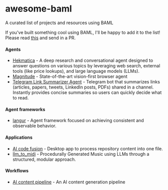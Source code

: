 # awesome-baml

A curated list of projects and resources using BAML

If you've built something cool using BAML, I'll be happy to add it to the list!
Please read [this](CONTRIBUTING.md) and send in a PR.

#### Agents

* [Hekmatica](https://github.com/kargarisaac/Hekmatica) - A deep research and conversational agent designed to answer questions on various topics by leveraging web search, external tools (like price lookups), and large language models (LLMs).
* [Magnitude](https://github.com/magnitudedev/magnitude) - State-of-the-art vision-first browser agent
* [Telegram Link Summarizer Agent](https://github.com/kargarisaac/telegram_link_summarizer_agent) - Telegram bot that summarizes links (articles, papers, tweets, LinkedIn posts, PDFs) shared in a channel. Instantly provides concise summaries so users can quickly decide what to read.

#### Agent frameworks

* [langur](https://github.com/anerli/langur) - Agent framework focused on achieving consistent and observable behavior.

#### Applications

* [AI code fusion](https://github.com/codingworkflow/ai-code-fusion) - Desktop app to process repository content into one file.
* [llm_to_midi](https://github.com/halfprice06/llm_to_midi) - Procedurally Generated Music using LLMs through a structured, modular approach.


#### Workflows

* [AI content pipeline](https://github.com/hellovai/ai-that-works/tree/main/2025-07-01-ai-content-pipeline-2) - An AI content generation pipeline
